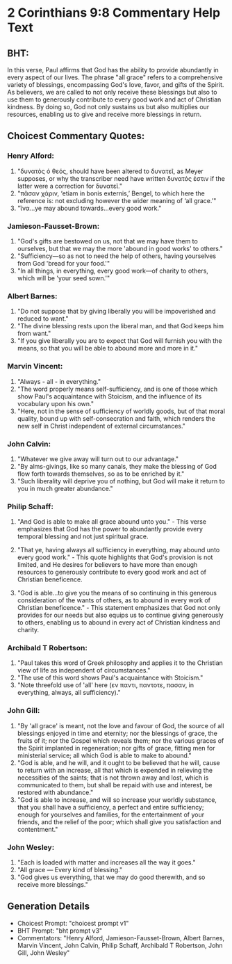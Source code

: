 # 2 Corinthians 9:8 Commentary Help Text

## BHT:
In this verse, Paul affirms that God has the ability to provide abundantly in every aspect of our lives. The phrase "all grace" refers to a comprehensive variety of blessings, encompassing God's love, favor, and gifts of the Spirit. As believers, we are called to not only receive these blessings but also to use them to generously contribute to every good work and act of Christian kindness. By doing so, God not only sustains us but also multiplies our resources, enabling us to give and receive more blessings in return.

## Choicest Commentary Quotes:
### Henry Alford:
1. "δυνατὸς ὁ θεός, should have been altered to δυνατεῖ, as Meyer supposes, or why the transcriber need have written δυνατός ἐστιν if the latter were a correction for δυνατεῖ."
2. "πᾶσαν χάριν, ‘etiam in bonis externis,’ Bengel, to which here the reference is: not excluding however the wider meaning of ‘all grace.’"
3. "ἵνα...ye may abound towards...every good work."

### Jamieson-Fausset-Brown:
1. "God's gifts are bestowed on us, not that we may have them to ourselves, but that we may the more 'abound in good works' to others."
2. "Sufficiency—so as not to need the help of others, having yourselves from God 'bread for your food.'"
3. "In all things, in everything, every good work—of charity to others, which will be 'your seed sown.'"

### Albert Barnes:
1. "Do not suppose that by giving liberally you will be impoverished and reduced to want."
2. "The divine blessing rests upon the liberal man, and that God keeps him from want."
3. "If you give liberally you are to expect that God will furnish you with the means, so that you will be able to abound more and more in it."

### Marvin Vincent:
1. "Always - all - in everything."
2. "The word properly means self-sufficiency, and is one of those which show Paul's acquaintance with Stoicism, and the influence of its vocabulary upon his own."
3. "Here, not in the sense of sufficiency of worldly goods, but of that moral quality, bound up with self-consecration and faith, which renders the new self in Christ independent of external circumstances."

### John Calvin:
1. "Whatever we give away will turn out to our advantage."
2. "By alms-givings, like so many canals, they make the blessing of God flow forth towards themselves, so as to be enriched by it."
3. "Such liberality will deprive you of nothing, but God will make it return to you in much greater abundance."

### Philip Schaff:
1. "And God is able to make all grace abound unto you." - This verse emphasizes that God has the power to abundantly provide every temporal blessing and not just spiritual grace. 

2. "That ye, having always all sufficiency in everything, may abound unto every good work." - This quote highlights that God's provision is not limited, and He desires for believers to have more than enough resources to generously contribute to every good work and act of Christian beneficence. 

3. "God is able...to give you the means of so continuing in this generous consideration of the wants of others, as to abound in every work of Christian beneficence." - This statement emphasizes that God not only provides for our needs but also equips us to continue giving generously to others, enabling us to abound in every act of Christian kindness and charity.

### Archibald T Robertson:
1. "Paul takes this word of Greek philosophy and applies it to the Christian view of life as independent of circumstances." 
2. "The use of this word shows Paul's acquaintance with Stoicism."
3. "Note threefold use of 'all' here (εν παντι, παντοτε, πασαν, in everything, always, all sufficiency)."

### John Gill:
1. "By 'all grace' is meant, not the love and favour of God, the source of all blessings enjoyed in time and eternity; nor the blessings of grace, the fruits of it; nor the Gospel which reveals them; nor the various graces of the Spirit implanted in regeneration; nor gifts of grace, fitting men for ministerial service; all which God is able to make to abound."
2. "God is able, and he will, and it ought to be believed that he will, cause to return with an increase, all that which is expended in relieving the necessities of the saints; that is not thrown away and lost, which is communicated to them, but shall be repaid with use and interest, be restored with abundance."
3. "God is able to increase, and will so increase your worldly substance, that you shall have a sufficiency, a perfect and entire sufficiency; enough for yourselves and families, for the entertainment of your friends, and the relief of the poor; which shall give you satisfaction and contentment."

### John Wesley:
1. "Each is loaded with matter and increases all the way it goes." 
2. "All grace — Every kind of blessing."
3. "God gives us everything, that we may do good therewith, and so receive more blessings."


## Generation Details
- Choicest Prompt: "choicest prompt v1"
- BHT Prompt: "bht prompt v3"
- Commentators: "Henry Alford, Jamieson-Fausset-Brown, Albert Barnes, Marvin Vincent, John Calvin, Philip Schaff, Archibald T Robertson, John Gill, John Wesley"
